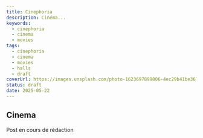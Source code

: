```yaml
---
title: Cinephoria
description: Cinéma...
keywords:
  - cinephoria
  - cinema
  - movies
tags:
  - cinephoria
  - cinema
  - movies
  - halls
  - draft
coverUrl: https://images.unsplash.com/photo-1623697899806-4ec29b41be36?q=80&w=3540&auto=format&fit=crop&ixlib=rb-4.1.0&ixid=M3wxMjA3fDB8MHxwaG90by1wYWdlfHx8fGVufDB8fHx8fA%3D%3D
status: draft
date: 2025-05-22
---
```


## Cinema

Post en cours de rédaction
